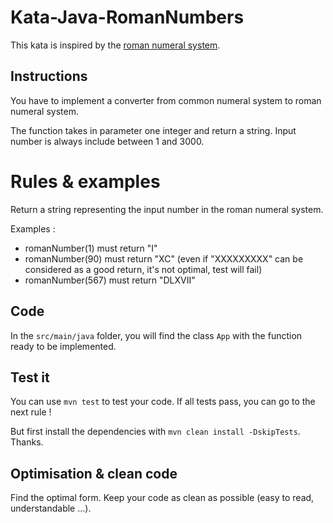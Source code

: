 # Kata-Java-RomanNumbers
This kata is inspired by the [roman numeral system](https://en.wikipedia.org/wiki/Roman_numerals).

## Instructions
You have to implement a converter from common numeral system to roman numeral system.

The function takes in parameter one integer and return a string.
Input number is always include between 1 and 3000.

# Rules & examples
Return a string representing the input number in the roman numeral system.
  
Examples :
  - romanNumber(1) must return "I"
  - romanNumber(90) must return "XC" (even if "XXXXXXXXX" can be considered as a good return, it's not optimal, test will fail)
  - romanNumber(567) must return "DLXVII"
  
## Code
In the `src/main/java` folder, you will find the class `App` with the function ready to be implemented.

## Test it
You can use `mvn test` to test your code. If all tests pass, you can go to the next rule !

But first install the dependencies with `mvn clean install -DskipTests`. Thanks.

## Optimisation & clean code
Find the optimal form. Keep your code as clean as possible (easy to read, understandable ...).